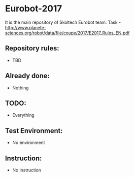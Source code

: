 # Eurobot-2017
It is the main repository of Skoltech Eurobot team. Task - http://www.planete-sciences.org/robot/data/file/coupe/2017/E2017_Rules_EN.pdf


## Repository rules:

* TBD

## Already done:

* Nothing

## TODO:

* Everything

## Test Environment:

* No environment

## Instruction:

* No instruction